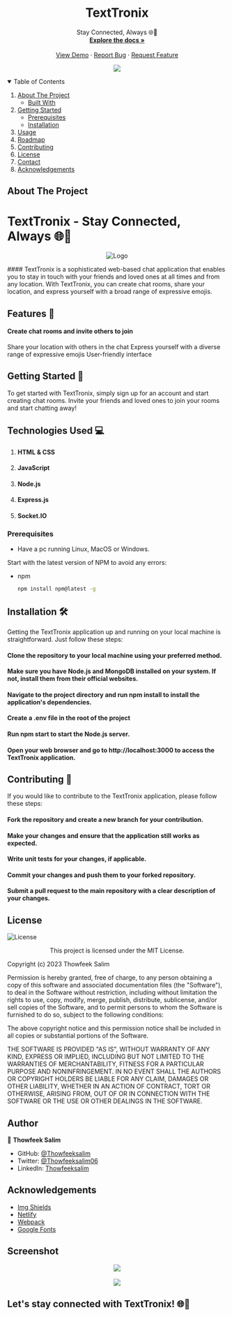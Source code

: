 
<h1 align="center"> <strong> TextTronix </strong> </h1> 
<p align="center">
  <p align="center">
    Stay Connected, Always 🌐💬
    <br />
    <a href="#about-the-project"><strong>Explore the docs »</strong></a>
    <br />
    <br />
    <a href="#">View Demo</a>
    ·
    <a href="https://github.com/thowfeeksalim/textTronix/issues">Report Bug</a>
    ·
    <a href="https://github.com/thowfeeksalim/textTronix/issues">Request Feature</a>
  </p>
</p>
<p align="center">            
<img src="/public/img/logo.png">
</p>

<!-- TABLE OF CONTENTS -->
<details open="open">
  <summary>Table of Contents</summary>
  <ol>
    <li>
      <a href="#about-the-project">About The Project</a>
      <ul>
        <li><a href="#built-with">Built With</a></li>
      </ul>
    </li>
    <li>
      <a href="#getting-started">Getting Started</a>
      <ul>
        <li><a href="#prerequisites">Prerequisites</a></li>
        <li><a href="#installation">Installation</a></li>
      </ul>
    </li>
    <li><a href="#usage">Usage</a></li>
    <li><a href="#roadmap">Roadmap</a></li>
    <li><a href="#contributing">Contributing</a></li>
    <li><a href="#license">License</a></li>
    <li><a href="#contact">Contact</a></li>
    <li><a href="#acknowledgements">Acknowledgements</a></li>
  </ol>
</details>

<!-- ABOUT THE PROJECT -->

## About The Project


# TextTronix - Stay Connected, Always 🌐💬
<p align="center">   
<img src="/public/img/01.gif" alt="Logo">
</p>
#### TextTronix is a sophisticated web-based chat application that enables you to stay in touch with your friends and loved ones at all times and from any location. With TextTronix, you can create chat rooms, share your location, and express yourself with a broad range of expressive emojis.

## Features 🌟
#### Create chat rooms and invite others to join
Share your location with others in the chat
Express yourself with a diverse range of expressive emojis
User-friendly interface

## Getting Started 🚀
To get started with TextTronix, simply sign up for an account and start creating chat rooms. Invite your friends and loved ones to join your rooms and start chatting away!

## Technologies Used 💻
1. #### HTML & CSS
2. #### JavaScript
3. #### Node.js
3. #### Express.js
4. #### Socket.IO


### Prerequisites

- Have a pc running Linux, MacOS or Windows.

Start with the latest version of NPM to avoid any errors:

- npm
  ```sh
  npm install npm@latest -g
  ```

## Installation 🛠️
Getting the TextTronix application up and running on your local machine is straightforward. Just follow these steps:

#### Clone the repository to your local machine using your preferred method.
#### Make sure you have Node.js and MongoDB installed on your system. If not, install them from their official websites.
#### Navigate to the project directory and run npm install to install the application's dependencies.
#### Create a .env file in the root of the project
#### Run npm start to start the Node.js server.
#### Open your web browser and go to http://localhost:3000 to access the TextTronix application.

## Contributing 🤝
If you would like to contribute to the TextTronix application, please follow these steps:

#### Fork the repository and create a new branch for your contribution.
#### Make your changes and ensure that the application still works as expected.
#### Write unit tests for your changes, if applicable.
#### Commit your changes and push them to your forked repository.
#### Submit a pull request to the main repository with a clear description of your changes.

## License

![License](https://img.shields.io/badge/license-MIT%20License-blue.svg)
<p align="center">
This project is licensed under the MIT License.

Copyright (c) 2023 Thowfeek Salim

Permission is hereby granted, free of charge, to any person obtaining a copy
of this software and associated documentation files (the "Software"), to deal
in the Software without restriction, including without limitation the rights
to use, copy, modify, merge, publish, distribute, sublicense, and/or sell
copies of the Software, and to permit persons to whom the Software is
furnished to do so, subject to the following conditions:

The above copyright notice and this permission notice shall be included in all
copies or substantial portions of the Software.

THE SOFTWARE IS PROVIDED "AS IS", WITHOUT WARRANTY OF ANY KIND, EXPRESS OR
IMPLIED, INCLUDING BUT NOT LIMITED TO THE WARRANTIES OF MERCHANTABILITY,
FITNESS FOR A PARTICULAR PURPOSE AND NONINFRINGEMENT. IN NO EVENT SHALL THE
AUTHORS OR COPYRIGHT HOLDERS BE LIABLE FOR ANY CLAIM, DAMAGES OR OTHER
LIABILITY, WHETHER IN AN ACTION OF CONTRACT, TORT OR OTHERWISE, ARISING FROM,
OUT OF OR IN CONNECTION WITH THE SOFTWARE OR THE USE OR OTHER DEALINGS IN THE
SOFTWARE.


## Author

👤 **Thowfeek Salim**

- GitHub: [@Thowfeeksalim](https://github.com/thowfeeksalim)
- Twitter: [@Thowfeeksalim06](https://twitter.com/thowfeeksalim6) 
- LinkedIn: [Thowfeeksalim](https://www.linkedin.com/in/thowfeek-salim-294760211) 

<!-- ACKNOWLEDGEMENTS -->

## Acknowledgements

- [Img Shields](https://shields.io)
- [Netlify](https://www.netlify.com/)
- [Webpack](https://webpack.js.org/)
- [Google Fonts](https://fonts.google.com/)

<!-- MARKDOWN LINKS & IMAGES -->
<!-- https://www.markdownguide.org/basic-syntax/#reference-style-links -->

[contributors-shield]: https://img.shields.io/github/contributors/thowfeeksalim/textTronix?color=green&style=for-the-badge
[contributors-url]: https://github.com/thowfeeksalim/textTronix/graphs/contributors
[forks-shield]: https://img.shields.io/github/forks/thowfeeksalim/textTronix?style=for-the-ba

## Screenshot
<p align="center">  
<img src="/public/img/screenshot1.png">
<br>
<br>
<img src="/public/img/screenshot.png">




## Let's stay connected with TextTronix! 🌐💬

